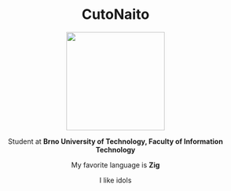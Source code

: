 <h1 align="center">CutoNaito</h1>
<p align="center"><img width="200" height="200" src="https://pics.prcm.jp/7c8b22aa6d40c/81161912/png/81161912_480x480.png"></p>
<p align="center">Student at <b>Brno University of Technology, Faculty of Information Technology</b></p>
<p align="center">My favorite language is <b>Zig</b></p>
<p align="center">I like idols</p>
